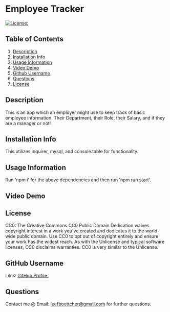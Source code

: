 # Employee Tracker 
  [![License:](https://img.shields.io/badge/License-CC0-yellowgreen)](https://choosealicense.com/licenses/cc0-1.0/)

## Table of Contents
1. [Description](#description)
2. [Installation Info](#installation-info)
3. [Usage Information](#usage-information)
4. [Video Demo](#video-demo)
5. [Github Username](#github-username)
6. [Questions](#questions)
4. [License](#license)


## Description
  This is an app which an employer might use to keep track of basic employee information. Their Department, their Role, their Salary, and if they are a manager or not!

## Installation Info
  This utilizes inquirer, mysql, and console.table for functionality.

## Usage Information
  Run 'npm i' for the above dependencies and then run 'npm run start'.

## Video Demo


## License
  CC0: The Creative Commons CC0 Public Domain Dedication waives copyright interest in a work you've created and dedicates it to the world-wide public domain. Use CC0 to opt out of copyright entirely and ensure your work has the widest reach. As with the Unlicense and typical software licenses, CC0 disclaims warranties. CC0 is very similar to the Unlicense.

## GitHub Username
  Lilniz
  [GitHub Profile:](https://github.com/Lilniz)

## Questions
  Contact me @ Email: leefboettcher@gmail.com for further questions.

